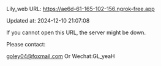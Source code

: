 Lily_web URL: https://ae6d-61-165-102-156.ngrok-free.app

Updated at: 2024-12-10 21:07:08

If you cannot open this URL, the server might be down.

Please contact: 

goley04@foxmail.com Or Wechat:GL_yeaH